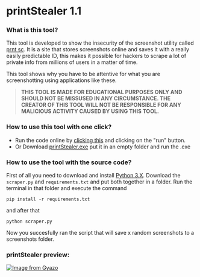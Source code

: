 # printStealer 1.1

### What is this tool?
This tool is developed to show the insecurity of the screenshot utility called [prnt sc](https://prnt.sc/). It is a site that stores screenshots online and saves it with a really easily predictable ID, this makes it possible for hackers to scrape a lot of private info from millions of users in a matter of time.

This tool shows why you have to be attentive for what you are screenshotting using applications like these.

> **THIS TOOL IS MADE FOR EDUCATIONAL PURPOSES ONLY AND SHOULD NOT BE MISSUSED IN ANY CIRCUMSTANCE. THE CREATOR OF THIS TOOL WILL NOT BE RESPONSIBLE FOR ANY MALICIOUS ACTIVITY CAUSED BY USING THIS TOOL.**


### How to use this tool with one click?
- Run the code online by [clicking this](https://replit.com/@appelsiensam/printStealer#scraper.py) and clicking on the "run" button.
- Or Download [printStealer.exe](https://github.com/appelsiensam/printStealer/releases/tag/printStealer) put it in an empty folder and run the .exe



### How to use the tool with the source code?

First of all you need to download and install [Python 3.X](https://www.python.org/downloads/).
Download the `scraper.py` and `requirements.txt` and put both together in a folder.
Run the terminal in that folder and execute the command 
```
pip install -r requirements.txt
``` 
and after that 
```
python scraper.py
```
Now you succesfully ran the script that will save x random screenshots to a screenshots folder.



### printStealer preview:
[![Image from Gyazo](https://i.gyazo.com/404266882b8349f819a211ba0d4939aa.gif)](https://gyazo.com/404266882b8349f819a211ba0d4939aa)

